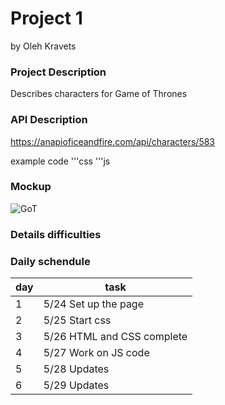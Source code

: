# Project 1
by Oleh Kravets

### Project Description

Describes characters for Game of Thrones


### API Description

https://anapioficeandfire.com/api/characters/583

example code
'''css
'''js

### Mockup

![GoT](https://i.imgur.com/cIZl5Zl.png)

### Details difficulties



### Daily schendule
|day|task|
|---|----|
|1| 5/24 Set up the page
|2| 5/25 Start css
|3| 5/26 HTML and CSS complete
|4| 5/27 Work on JS code
|5| 5/28 Updates
|6| 5/29 Updates
